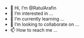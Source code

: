 - 👋 Hi, I’m @RatulArafin
- 👀 I’m interested in ...
- 🌱 I’m currently learning ...
- 💞️ I’m looking to collaborate on ...
- 📫 How to reach me ...

<!---
RatulArafin/RatulArafin is a ✨ special ✨ repository because its `README.md` (this file) appears on your GitHub profile.
You can click the Preview link to take a look at your changes.
--->
